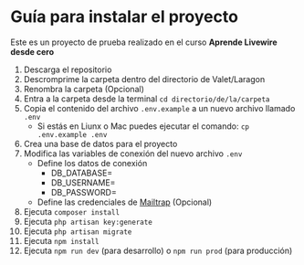 # Guía para instalar el proyecto
Este es un proyecto de prueba realizado en el curso **Aprende Livewire desde cero**

1. Descarga el repositorio
2. Descromprime la carpeta dentro del directorio de Valet/Laragon
3. Renombra la carpeta (Opcional)
4. Entra a la carpeta desde la terminal `cd directorio/de/la/carpeta`
5. Copia el contenido del archivo `.env.example` a un nuevo archivo llamado `.env`
    * Si estás en Liunx o Mac puedes ejecutar el comando: `cp .env.example .env`
6. Crea una base de datos para el proyecto
7. Modifica las variables de conexión del nuevo archivo `.env`
    * Define los datos de conexión
        * DB_DATABASE=
        * DB_USERNAME=
        * DB_PASSWORD=
    * Define las credenciales de [Mailtrap](https://mailtrap.io/) (Opcional)
8. Ejecuta `composer install`
9. Ejecuta `php artisan key:generate`
10. Ejecuta `php artisan migrate`
11. Ejecuta `npm install`
12. Ejecuta `npm run dev` (para desarrollo) o `npm run prod` (para producción)

